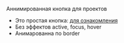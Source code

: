 Аннимированная кнопка для проектов


- Это простая кнопка: [для ознакомления](https://vers03888.github.io/Animated_button/button_1.html)
- Без эффектов active, focus, hover
- Анимарованна по border
